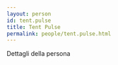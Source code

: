 ```yaml
---
layout: person
id: tent.pulse
title: Tent Pulse
permalink: people/tent.pulse.html
---
```


Dettagli della persona